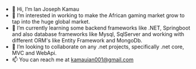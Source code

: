 - 👋 Hi, I’m Ian Joseph Kamau
- 👀 I’m interested in working to make the African gaming market grow to tap into the huge global market.
- 🌱 I’m currently learning some backend frameworks like .NET, Springboot and also database frameworks like Mysql, SqlServer and working with different ORM's like Entity Framework and MongoDb.
- 💞️ I’m looking to collaborate on any .net projects, specifically .net core, MVC and WebApi.
- 📫 You can reach me at kamauian001@gmail.com

<!---
Astronome1/Astronome1 is a ✨ special ✨ repository because its `README.md` (this file) appears on your GitHub profile.
You can click the Preview link to take a look at your changes.
--->
